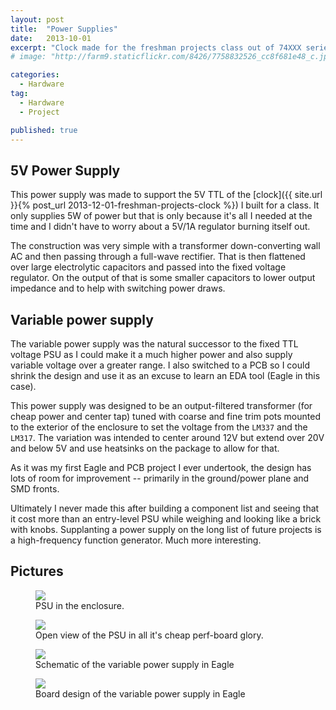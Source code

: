 ```yaml
---
layout: post
title:  "Power Supplies"
date:   2013-10-01
excerpt: "Clock made for the freshman projects class out of 74XXX series logic"
# image: "http://farm9.staticflickr.com/8426/7758832526_cc8f681e48_c.jpg"

categories:
  - Hardware
tag:
  - Hardware
  - Project

published: true
---
```


## 5V Power Supply
This power supply was made to support the 5V TTL of the
[clock]({{ site.url }}{% post_url 2013-12-01-freshman-projects-clock %}) I built for a class. It only supplies 5W of power but that is only because it's all I needed at the time and I didn't have to worry about a 5V/1A regulator burning itself out.

The construction was very simple with a transformer down-converting wall AC and then passing through a full-wave rectifier. That is then flattened over large electrolytic capacitors and passed into the fixed voltage regulator. On the output of that is some smaller capacitors to lower output impedance and to help with switching power draws.

## Variable power supply
The variable power supply was the natural successor to the fixed TTL voltage PSU as I could make it a much higher power and also supply variable voltage over a greater range. I also switched to a PCB so I could shrink the design and use it as an excuse to learn an EDA tool (Eagle in this case).

This power supply was designed to be an output-filtered transformer (for cheap power and center tap) tuned with coarse and fine trim pots mounted to the exterior of the enclosure to set the voltage from the `LM337` and the `LM317`. The variation was intended to center around 12V but extend over 20V and below 5V and use heatsinks on the package to allow for that.

As it was my first Eagle and PCB project I ever undertook, the design has lots of room for improvement -- primarily in the ground/power plane and SMD fronts.

Ultimately I never made this after building a component list and seeing that it cost more than an entry-level PSU while weighing and looking like a brick with knobs. Supplanting a power supply on the long list of future projects is a high-frequency function generator. Much more interesting.

## Pictures

<figure>
	<a href="/images/psu/psu_box.jpg"><img src="/images/psu/psu_box.jpg"></a>
	<figcaption>PSU in the enclosure.</figcaption>
</figure>

<figure>
	<a href="/images/psu/psu_open.jpg"><img src="/images/psu/psu_open.jpg"></a>
	<figcaption>Open view of the PSU in all it's cheap perf-board glory.</figcaption>
</figure>

<figure>
	<a href="/images/psu/variable_PSU_sch.PNG"><img src="/images/psu/variable_PSU_sch.PNG"></a>
	<figcaption>Schematic of the variable power supply in Eagle</figcaption>
</figure>

<figure>
	<a href="/images/psu/variable_PSU_brd.PNG"><img src="/images/psu/variable_PSU_brd.PNG"></a>
	<figcaption>Board design of the variable power supply in Eagle</figcaption>
</figure>
